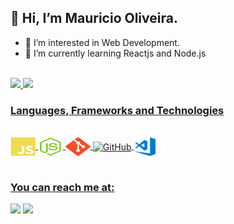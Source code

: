 ## 👋 Hi, I’m Mauricio Oliveira.
- 👀 I’m interested in Web Development.
- 🌱 I’m currently learning Reactjs and Node.js
<br></br>
<div>
  <a href="https://github.com/MP-oliveira">
  <img height="180em" src="https://github-readme-stats.vercel.app/api?username=MP-oliveira&show_icons=true&theme=dark&include_all_commits=true&count_private=true"/>
  <img height="180em" src="https://github-readme-stats.vercel.app/api/top-langs/?username=MP-oliveira&layout=compact&langs_count=10&theme=dark"/>
<div>
  
### Languages, Frameworks and Technologies
<div style="display: inline_block"><br>
  <img align="center" alt="Js" height="30" width="40" src="https://raw.githubusercontent.com/devicons/devicon/master/icons/javascript/javascript-plain.svg">
  <img align="center" alt="Node" height="30" width="40" src="https://raw.githubusercontent.com/devicons/devicon/master/icons/nodejs/nodejs-original.svg">
  <img align="center" alt="Git" height="30" width="40" src="https://raw.githubusercontent.com/devicons/devicon/master/icons/git/git-original.svg">
  <img align="center" alt="GitHub" height="30" width="40" src="https://github.githubassets.com/images/modules/logos_page/GitHub-Mark.png">
  <img align="center" alt="VSCode" height="30" width="35" src="https://raw.githubusercontent.com/github/explore/80688e429a7d4ef2fca1e82350fe8e3517d3494d/topics/visual-studio-code/visual-studio-code.png">
</div>
<br>

### You can reach me at:
  <div>
  <a href="https://www.linkedin.com/in/mauricio-oliveira76/" target="_blank"><img src="https://img.shields.io/badge/-LinkedIn-%230077B5?style=for-the-badge&logo=linkedin&logoColor=white" target="_blank"></a>
  <a href="https://www.instagram.com/oliveira.mp/ target="_blank"><img src="https://img.shields.io/badge/-Instagram-%23E4405F?style=for-the-badge&logo=instagram&logoColor=white" target="_blank"></a>
</div>
<!---
https://github.com/MP-oliveira is a ✨ special ✨ repository because its `README.md` (this file) appears on your GitHub profile.
You can click the Preview link to take a look at your changes.
--->
